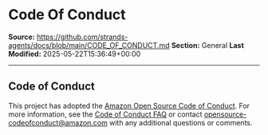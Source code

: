 # Code Of Conduct

**Source:** https://github.com/strands-agents/docs/blob/main/CODE_OF_CONDUCT.md
**Section:** General
**Last Modified:** 2025-05-22T15:36:49+00:00

---

## Code of Conduct
This project has adopted the [Amazon Open Source Code of Conduct](https://aws.github.io/code-of-conduct).
For more information, see the [Code of Conduct FAQ](https://aws.github.io/code-of-conduct-faq) or contact
opensource-codeofconduct@amazon.com with any additional questions or comments.
